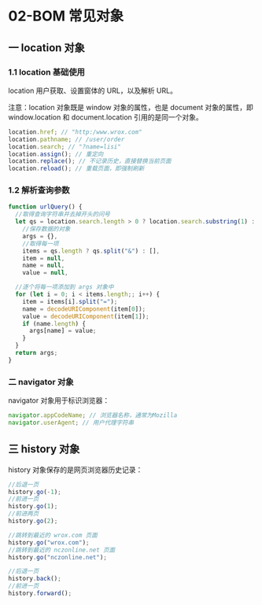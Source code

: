 # 02-BOM 常见对象

## 一 location 对象

### 1.1 location 基础使用

location 用户获取、设置窗体的 URL，以及解析 URL。

注意：location 对象既是 window 对象的属性，也是 document 对象的属性，即 window.location 和 document.location 引用的是同一个对象。

```js
location.href; // "http:/www.wrox.com"
location.pathname; // /user/order
location.search; // "?name=lisi"
location.assign(); // 重定向
location.replace(); // 不记录历史，直接替换当前页面
location.reload(); // 重载页面，即强制刷新
```

### 1.2 解析查询参数

```js
function urlQuery() {
  //取得查询字符串并去掉开头的问号
  let qs = location.search.length > 0 ? location.search.substring(1) : "",
    //保存数据的对象
    args = {},
    //取得每一项
    items = qs.length ? qs.split("&") : [],
    item = null,
    name = null,
    value = null,

  //逐个将每一项添加到 args 对象中
  for (let i = 0; i < items.length;; i++) {
    item = items[i].split("=");
    name = decodeURIComponent(item[0]);
    value = decodeURIComponent(item[1]);
    if (name.length) {
      args[name] = value;
    }
  }
  return args;
}
```

### 二 navigator 对象

navigator 对象用于标识浏览器：

```js
navigator.appCodeName; // 浏览器名称，通常为Mozilla
navigator.userAgent; // 用户代理字符串
```

## 三 history 对象

history 对象保存的是网页浏览器历史记录：

```js
//后退一页
history.go(-1);
//前进一页
history.go(1);
//前进两页
history.go(2);

//跳转到最近的 wrox.com 页面
history.go("wrox.com");
//跳转到最近的 nczonline.net 页面
history.go("nczonline.net");

//后退一页
history.back();
//前进一页
history.forward();
```

